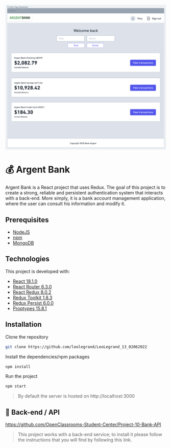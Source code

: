 ![Argent Bank User's Dashboard](./readme.png "Argent Bank User's Dashboard")

# 💰 Argent Bank

Argent Bank is a React project that uses Redux. The goal of this project is to create a strong, reliable and persistent authentication system that interacts with a back-end.
More simply, it is a bank account management application, where the user can consult his information and modify it.

## Prerequisites

- [NodeJS](https://nodejs.org/en/)
- [npm](https://www.npmjs.com/)
- [MongoDB](https://www.mongodb.com/fr-fr)

## Technologies

This project is developed with:

- [React 18.1.0](https://fr.reactjs.org/)
- [React Router 6.3.0](https://reactrouter.com/)
- [React Redux 8.0.2](https://reactrouter.com/)
- [Redux Toolkit 1.8.3](https://redux-toolkit.js.org/)
- [Redux Persist 6.0.0](https://reactrouter.com/)
- [Proptypes 15.8.1](https://www.npmjs.com/package/prop-types)

## Installation

Clone the repository

```sh
git clone https://github.com/leolegrand/LeoLegrand_13_02062022
```

Install the dependencies/npm packages

```sh
npm install
```

Run the project

```sh
npm start
```

> By default the server is hosted on http://localhost:3000

## 🔗 Back-end / API

https://github.com/OpenClassrooms-Student-Center/Project-10-Bank-API

> This project works with a back-end service; to install it please follow the instructions that you will find by following this link.
